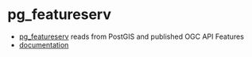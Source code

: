 # pg_featureserv

- [pg_featureserv](https://github.com/CrunchyData/pg_featureserv) reads from PostGIS and published OGC API Features
- [documentation](https://access.crunchydata.com/documentation/pg_featureserv/latest/)
